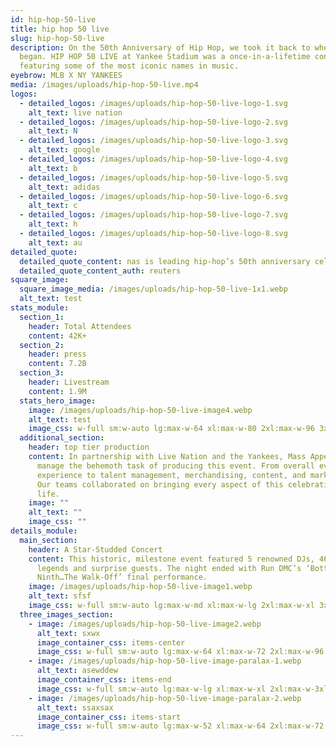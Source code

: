 ```yaml
---
id: hip-hop-50-live
title: hip hop 50 live
slug: hip-hop-50-live
description: On the 50th Anniversary of Hip Hop, we took it back to where it all
  began. HIP HOP 50 LIVE at Yankee Stadium was a once-in-a-lifetime concert,
  featuring some of the most iconic names in music.
eyebrow: MLB X NY YANKEES
media: /images/uploads/hip-hop-50-live.mp4
logos:
  - detailed_logos: /images/uploads/hip-hop-50-live-logo-1.svg
    alt_text: live nation
  - detailed_logos: /images/uploads/hip-hop-50-live-logo-2.svg
    alt_text: N
  - detailed_logos: /images/uploads/hip-hop-50-live-logo-3.svg
    alt_text: google
  - detailed_logos: /images/uploads/hip-hop-50-live-logo-4.svg
    alt_text: b
  - detailed_logos: /images/uploads/hip-hop-50-live-logo-5.svg
    alt_text: adidas
  - detailed_logos: /images/uploads/hip-hop-50-live-logo-6.svg
    alt_text: c
  - detailed_logos: /images/uploads/hip-hop-50-live-logo-7.svg
    alt_text: h
  - detailed_logos: /images/uploads/hip-hop-50-live-logo-8.svg
    alt_text: au
detailed_quote:
  detailed_quote_content: nas is leading hip-hop’s 50th anniversary celebrations
  detailed_quote_content_auth: reuters
square_image:
  square_image_media: /images/uploads/hip-hop-50-live-1x1.webp
  alt_text: test
stats_module:
  section_1:
    header: Total Attendees
    content: 42K+
  section_2:
    header: press
    content: 7.2B
  section_3:
    header: Livestream
    content: 1.9M
  stats_hero_image:
    image: /images/uploads/hip-hop-50-live-image4.webp
    alt_text: test
    image_css: w-full sm:w-auto lg:max-w-64 xl:max-w-80 2xl:max-w-96 3xl:max-w-lg	
  additional_section:
    header: top tier production
    content: In partnership with Live Nation and the Yankees, Mass Appeal helped
      manage the behemoth task of producing this event. From overall event
      experience to talent management, merchandising, content, and marketing.
      Our teams collaborated on bringing every aspect of this celebration to
      life.
    image: ""
    alt_text: ""
    image_css: ""
details_module:
  main_section:
    header: A Star-Studded Concert
    content: This historic, milestone event featured 5 renowned DJs, 46 artists,
      legends and surprise guests. The night ended with Run DMC’s ‘Bottom of the
      Ninth…The Walk-Off’ final performance.
    image: /images/uploads/hip-hop-50-live-image1.webp
    alt_text: sfsf
    image_css: w-full sm:w-auto lg:max-w-md xl:max-w-lg 2xl:max-w-xl 3xl:max-w-2xl
  three_images_section:
    - image: /images/uploads/hip-hop-50-live-image2.webp
      alt_text: sxwx
      image_container_css: items-center
      image_css: w-full sm:w-auto lg:max-w-64 xl:max-w-72 2xl:max-w-96 3xl:max-w-md
    - image: /images/uploads/hip-hop-50-live-image-paralax-1.webp
      alt_text: asewddew
      image_container_css: items-end
      image_css: w-full sm:w-auto lg:max-w-lg xl:max-w-xl 2xl:max-w-3xl 3xl:max-w-4xl
    - image: /images/uploads/hip-hop-50-live-image-paralax-2.webp
      alt_text: ssaxsax
      image_container_css: items-start
      image_css: w-full sm:w-auto lg:max-w-52 xl:max-w-64 2xl:max-w-72 3xl:max-w-sm	
---
```

